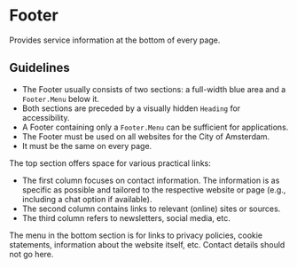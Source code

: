 <!-- @license CC0-1.0 -->

# Footer

Provides service information at the bottom of every page.

## Guidelines

- The Footer usually consists of two sections: a full-width blue area and a `Footer.Menu` below it.
- Both sections are preceded by a visually hidden `Heading` for accessibility.
- A Footer containing only a `Footer.Menu` can be sufficient for applications.
- The Footer must be used on all websites for the City of Amsterdam.
- It must be the same on every page.

The top section offers space for various practical links:

- The first column focuses on contact information.
  The information is as specific as possible and tailored to the respective website or page (e.g., including a chat option if available).
- The second column contains links to relevant (online) sites or sources.
- The third column refers to newsletters, social media, etc.

The menu in the bottom section is for links to privacy policies, cookie statements, information about the website itself, etc.
Contact details should not go here.

